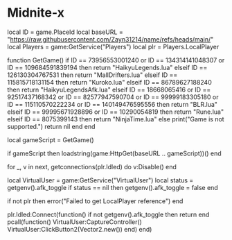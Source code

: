 # Midnite-x
local ID = game.PlaceId
local baseURL = "https://raw.githubusercontent.com/Zayn31214/name/refs/heads/main/"
local Players = game:GetService("Players")
local plr = Players.LocalPlayer

function GetGame()
    if ID == 73956553001240 or ID == 134314141048307 or ID == 109684591839194 then
        return "HaikyuLegends.lua"
    elseif ID == 126130304767531 then
        return "MallDrifters.lua"
    elseif ID == 115815718131154 then
        return "Kuroko.lua"
    elseif ID == 86789627188240 then
        return "HaikyuLegendsAfk.lua"
    elseif ID == 18668065416 or ID == 92517437168342 or ID == 82577947590704 or ID == 99999183305180 or ID == 115110570222234 or ID == 140149476595556 then
        return "BLR.lua"
    elseif ID == 99995671928896 or ID == 10290054819 then
        return "Rune.lua"
    elseif ID == 8075399143 then
        return "NinjaTime.lua"
    else
        print("Game is not supported.")
        return nil
    end
end

local gameScript = GetGame()

if gameScript then
    loadstring(game:HttpGet(baseURL .. gameScript))()
end

for _, v in next, getconnections(plr.Idled) do
    v:Disable()
end

local VirtualUser = game:GetService("VirtualUser")
local status = getgenv().afk_toggle
if status == nil then
    getgenv().afk_toggle = false
end

if not plr then
    error("Failed to get LocalPlayer reference")
end

plr.Idled:Connect(function()
    if not getgenv().afk_toggle then return end
    pcall(function()
        VirtualUser:CaptureController()
        VirtualUser:ClickButton2(Vector2.new())
    end)
end)
